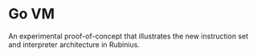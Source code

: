 # Go VM

An experimental proof-of-concept that illustrates the new instruction set and
interpreter architecture in Rubinius.

